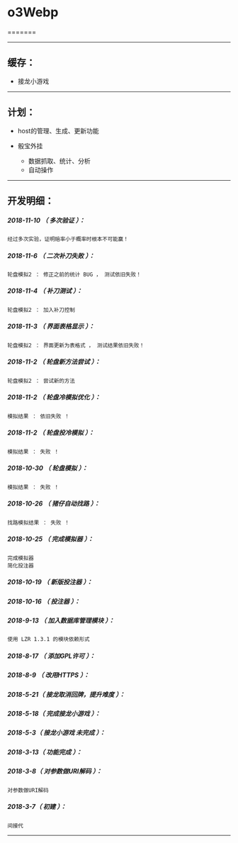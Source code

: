 # o3Webp
=======

*******************************************************************

缓存：
-------------------------------------------------------------------

- 接龙小游戏

*******************************************************************

计划：
-------------------------------------------------------------------

- host的管理、生成、更新功能

- 骰宝外挂
	- 数据抓取、统计、分析
	- 自动操作

*******************************************************************





开发明细：
-------------------------------------------------------------------

##### 2018-11-10 （ 多次验证 ）：
	经过多次实验，证明赔率小于概率时根本不可能赢！

##### 2018-11-6 （ 二次补刀失败 ）：
	轮盘模拟2 ： 修正之前的统计 BUG ， 测试依旧失败！

##### 2018-11-4 （ 补刀测试 ）：
	轮盘模拟2 ： 加入补刀控制

##### 2018-11-3 （ 界面表格显示 ）：
	轮盘模拟2 ： 界面更新为表格式 ， 测试结果依旧失败！

##### 2018-11-2 （ 轮盘新方法尝试 ）：
	轮盘模拟2 ： 尝试新的方法

##### 2018-11-2 （ 轮盘冷模拟优化 ）：
	模拟结果 ： 依旧失败 ！

##### 2018-11-2 （ 轮盘投冷模拟 ）：
	模拟结果 ： 失败 ！

##### 2018-10-30 （ 轮盘模拟 ）：
	模拟结果 ： 失败 ！

##### 2018-10-26 （ 猪仔自动找路 ）：
	找路模拟结果 ： 失败 ！

##### 2018-10-25 （ 完成模拟器 ）：
	完成模拟器
	简化投注器

##### 2018-10-19 （ 新版投注器 ）：

##### 2018-10-16 （ 投注器 ）：

##### 2018-9-13 （ 加入数据库管理模块 ）：
	使用 LZR 1.3.1 的模块依赖形式

##### 2018-8-17 （ 添加GPL许可 ）：

##### 2018-8-9 （ 改用HTTPS ）：

##### 2018-5-21（ 接龙取消回牌，提升难度 ）：

##### 2018-5-18（ 完成接龙小游戏 ）：

##### 2018-5-3（ 接龙小游戏 未完成 ）：

##### 2018-3-13（ 功能完成 ）：

##### 2018-3-8（ 对参数做URI解码 ）：
	对参数做URI解码

##### 2018-3-7（ 初建 ）：
	间接代

*******************************************************************
